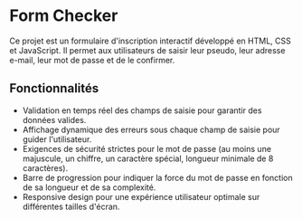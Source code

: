 # Form Checker

Ce projet est un formulaire d'inscription interactif développé en HTML, CSS et JavaScript. Il permet aux utilisateurs de saisir leur pseudo, leur adresse e-mail, leur mot de passe et de le confirmer.

## Fonctionnalités

- Validation en temps réel des champs de saisie pour garantir des données valides.
- Affichage dynamique des erreurs sous chaque champ de saisie pour guider l'utilisateur.
- Exigences de sécurité strictes pour le mot de passe (au moins une majuscule, un chiffre, un caractère spécial, longueur minimale de 8 caractères).
- Barre de progression pour indiquer la force du mot de passe en fonction de sa longueur et de sa complexité.
- Responsive design pour une expérience utilisateur optimale sur différentes tailles d'écran.
